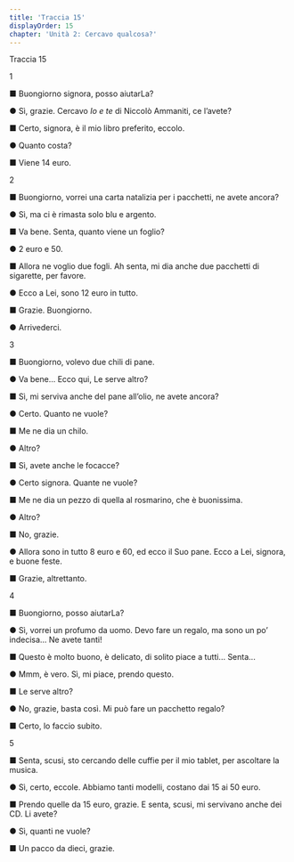 ```yaml
---
title: 'Traccia 15'
displayOrder: 15
chapter: 'Unità 2: Cercavo qualcosa?'
---
```


Traccia 15

1

■ Buongiorno signora, posso aiutarLa?

● Sì, grazie. Cercavo _Io e te_ di Niccolò Ammaniti, ce l’avete?

■ Certo, signora, è il mio libro preferito, eccolo.

● Quanto costa?

■ Viene 14 euro.

2

■ Buongiorno, vorrei una carta natalizia per i pacchetti, ne avete ancora?

● Sì, ma ci è rimasta solo blu e argento.

■ Va bene. Senta, quanto viene un foglio?

● 2 euro e 50.

■ Allora ne voglio due fogli. Ah senta, mi dia anche due pacchetti di sigarette, per favore.

● Ecco a Lei, sono 12 euro in tutto.

■ Grazie. Buongiorno.

● Arrivederci.

3

■ Buongiorno, volevo due chili di pane.

● Va bene... Ecco qui, Le serve altro?

■ Sì, mi serviva anche del pane all’olio, ne avete ancora?

● Certo. Quanto ne vuole?

■ Me ne dia un chilo.

● Altro?

■ Sì, avete anche le focacce?

● Certo signora. Quante ne vuole?

■ Me ne dia un pezzo di quella al rosmarino, che è buonissima.

● Altro?

■ No, grazie.

● Allora sono in tutto 8 euro e 60, ed ecco il Suo pane. Ecco a Lei, signora, e buone feste.

■ Grazie, altrettanto.

4

■ Buongiorno, posso aiutarLa?

● Sì, vorrei un profumo da uomo. Devo fare un regalo, ma sono un po’ indecisa... Ne avete tanti!

■ Questo è molto buono, è delicato, di solito piace a tutti... Senta...

● Mmm, è vero. Sì, mi piace, prendo questo.

■ Le serve altro?

● No, grazie, basta così. Mi può fare un pacchetto regalo?

■ Certo, lo faccio subito.

5

■ Senta, scusi, sto cercando delle cuffie per il mio tablet, per ascoltare la musica.

● Sì, certo, eccole. Abbiamo tanti modelli, costano dai 15 ai 50 euro.

■ Prendo quelle da 15 euro, grazie. E senta, scusi, mi servivano anche dei CD. Li avete?

● Sì, quanti ne vuole?

■ Un pacco da dieci, grazie.

